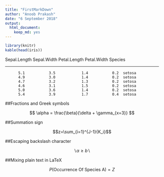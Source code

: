 ```yaml
---
title: "FirstMarkDown"
author: "Anoob Prakash"
date: "6 September 2018"
output: 
  html_document: 
    keep_md: yes
---
```





```r
library(knitr)
kable(head(iris))
```



 Sepal.Length   Sepal.Width   Petal.Length   Petal.Width  Species 
-------------  ------------  -------------  ------------  --------
          5.1           3.5            1.4           0.2  setosa  
          4.9           3.0            1.4           0.2  setosa  
          4.7           3.2            1.3           0.2  setosa  
          4.6           3.1            1.5           0.2  setosa  
          5.0           3.6            1.4           0.2  setosa  
          5.4           3.9            1.7           0.4  setosa  

##Fractions and Greek symbols

$$ \alpha = \frac{\beta}{\delta + \gamma_{x=3}} $$

##Summation sign

$$z=\sum_{i=1}^{J-1}{K_i}$$

##Escaping backslash character

$$\backslash \alpha \ge b \backslash$$

##Mixing plain text in LaTeX

$$P(\mbox{Occurrence Of Species A}) = Z$$

